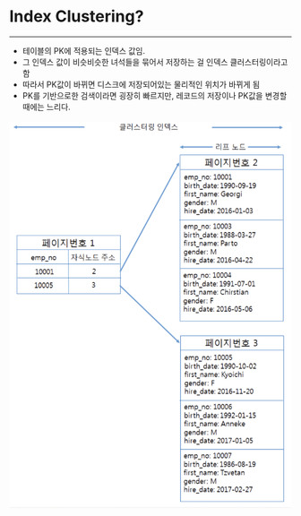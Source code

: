 # Index Clustering?

---

- 테이블의 PK에 적용되는 인덱스 값임.
- 그 인덱스 값이 비슷비슷한 녀석들을 묶어서 저장하는 걸 인덱스 클러스터링이라고 함
- 따라서 PK값이 바뀌면 디스크에 저장되어있는 물리적인 위치가 바뀌게 됨
- PK를 기반으로한 검색이라면 굉장히 빠르지만, 레코드의 저장이나 PK값을 변경할 때에는 느리다.

![스크린샷 2022-08-05 오전 11.01.30.png](Index%20Clustering%202e50acda04344eb8a93a2f61cf5d998e/%25E1%2584%2589%25E1%2585%25B3%25E1%2584%258F%25E1%2585%25B3%25E1%2584%2585%25E1%2585%25B5%25E1%2586%25AB%25E1%2584%2589%25E1%2585%25A3%25E1%2586%25BA_2022-08-05_%25E1%2584%258B%25E1%2585%25A9%25E1%2584%258C%25E1%2585%25A5%25E1%2586%25AB_11.01.30.png)
